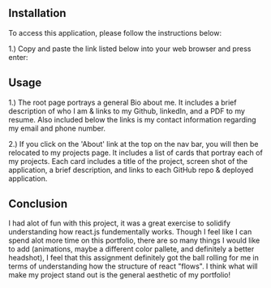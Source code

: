 ## Installation

To access this application, please follow the instructions below:

1.) Copy and paste the link listed below into your web browser and press enter:


## Usage

1.) The root page portrays a general Bio about me. It includes a brief description of who I am & links to my Github, linkedIn, and a PDF to my resume. Also included below the links is my contact information regarding my email and phone number.

2.) If you click on the 'About' link at the top on the nav bar, you will then be relocated to my projects page. It includes a list of cards that portray each of my projects. Each card includes a title of the project, screen shot of the application, a brief description, and links to each GitHub repo & deployed application.


## Conclusion

I had alot of fun with this project, it was a great exercise to solidify understanding how react.js fundementally works. Though I feel like I can spend alot more time on this portfolio, there are so many things I would like to add (animations, maybe a different color pallete, and definitely a better headshot), I feel that this assignment definitely got the ball rolling for me in terms of understanding how the structure of react "flows". I think what will make my project stand out is the general aesthetic of my portfolio!
